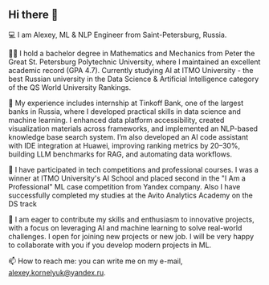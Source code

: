 ## Hi there 👋
💻 I am Alexey, ML & NLP Engineer from Saint-Petersburg, Russia.

👨‍🎓 I hold a bachelor degree in Mathematics and Mechanics from Peter the Great St. Petersburg Polytechnic University, where I maintained an excellent academic record (GPA 4.7). Currently studying AI at ITMO University - the best Russian university in the Data Science & Artificial Intelligence category of the QS World University Rankings.

💼 My experience includes internship at Tinkoff Bank, one of the largest banks in Russia, where I developed practical skills in data science and machine learning. I enhanced data platform accessibility, created visualization materials across frameworks, and implemented an NLP-based knowledge base search system.  I’m also developed an AI code assistant with IDE integration at Huawei, improving ranking metrics by 20–30%, building LLM benchmarks for RAG, and automating data workflows.

📌 I have participated in tech competitions and professional courses. I was a winner at ITMO University's AI School and placed second in the "I Am a Professional" ML case competition from Yandex company. Also I have successfully completed my studies at the Avito Analytics Academy on the DS track

🚀 I am eager to contribute my skills and enthusiasm to innovative projects, with a focus on leveraging AI and machine learning to solve real-world challenges. I open for joining new projects or new job. I will be very happy to collaborate with you if you develop modern projects in ML.

📫 How to reach me: you can write me on my e-mail, alexey.kornelyuk@yandex.ru.

<!--
**alllyuk/alllyuk** is a ✨ _special_ ✨ repository because its `README.md` (this file) appears on your GitHub profile.

Here are some ideas to get you started:

- 🔭 I’m currently working on ...
- 🌱 I’m currently learning ...
- 👯 I’m looking to collaborate on ...
- 🤔 I’m looking for help with ...
- 💬 Ask me about ...
- 📫 How to reach me: ...
- 😄 Pronouns: ...
- ⚡ Fun fact: ...
-->
